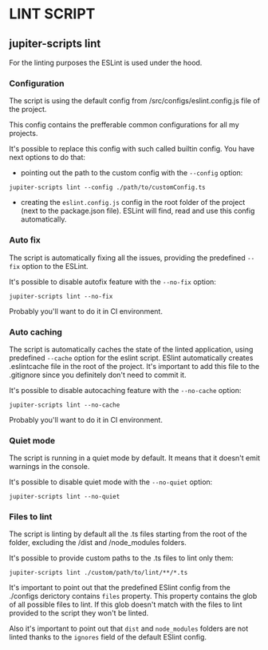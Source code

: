 # LINT SCRIPT

## jupiter-scripts lint

For the linting purposes the ESLint is used under the hood.

### Configuration

The script is using the default config from /src/configs/eslint.config.js file of the project.

This config contains the prefferable common configurations for all my projects.

It's possible to replace this config with such called builtin config. You have next options to do that:

- pointing out the path to the custom config with the `--config` option:

```
jupiter-scripts lint --config ./path/to/customConfig.ts
```

- creating the `eslint.config.js` config in the root folder of the project (next to the package.json file). ESLint
will find, read and use this config automatically.

### Auto fix

The script is automatically fixing all the issues, providing the predefined `--fix` option to the ESLint.

It's possible to disable autofix feature with the `--no-fix` option:

```
jupiter-scripts lint --no-fix
```

Probably you'll want to do it in CI environment.

### Auto caching

The script is automatically caches the state of the linted application, using predefined `--cache` option
for the eslint script. ESlint automatically creates .eslintcache file in the root of the project. It's important
to add this file to the .gitignore since you definitely don't need to commit it.

It's possible to disable autocaching feature with the `--no-cache` option:

```
jupiter-scripts lint --no-cache
```

Probably you'll want to do it in CI environment.

### Quiet mode

The script is running in a quiet mode by default. It means that it doesn't emit warnings in the console.

It's possible to disable quiet mode with the `--no-quiet` option:

```
jupiter-scripts lint --no-quiet
```

### Files to lint

The script is linting by default all the .ts files starting from the root of the folder, excluding the /dist and /node_modules folders.

It's possible to provide custom paths to the .ts files to lint only them:


```
jupiter-scripts lint ./custom/path/to/lint/**/*.ts
```

It's important to point out that the predefined ESlint config from the ./configs derictory contains `files` property. 
This property contains the glob of all possible files to lint. If this glob doesn't match with the files to lint
provided to the script they won't be linted.

Also it's important to point out that `dist` and `node_modules` folders are not linted thanks to the `ignores` field of the default ESlint config.
